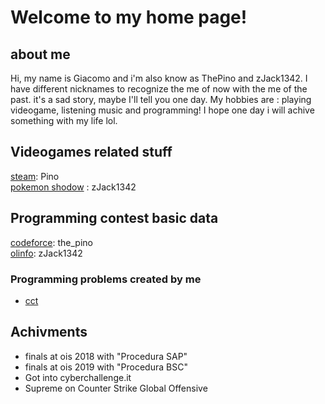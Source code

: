 # Welcome to my home page! 
## about me 
Hi, my name is Giacomo and i'm also know as ThePino and zJack1342. I have different nicknames to recognize the me of now with the me of the past. it's a sad story, maybe I'll tell you one day.
My hobbies are : playing videogame, listening music and programming!
I hope one day i will achive something with my life lol.
## Videogames related stuff
[steam](https://steamcommunity.com/id/zJack1342VIP/): Pino  <br>
[pokemon shodow](https://pokemonshowdown.com/users/zjack1342) : zJack1342 <br>  

## Programming contest basic data
[codeforce](https://codeforces.com/profile/the_pino): the_pino  <br>
[olinfo](https://training.olinfo.it/#/user/zJack1342/profile): zJack1342 <br> 
### Programming problems created by me 
* [cct](https://training.olinfo.it/#/task/cct/statement)  

## Achivments
* finals at ois 2018 with "Procedura SAP"
* finals at ois 2019 with "Procedura BSC"
* Got into cyberchallenge.it
* Supreme on Counter Strike Global Offensive 
